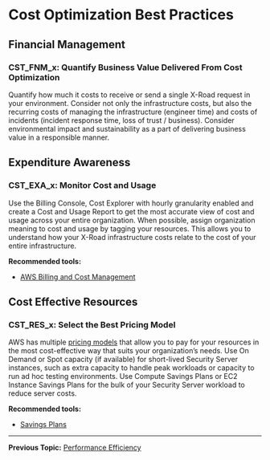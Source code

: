 # Cost Optimization Best Practices

## Financial Management

### CST_FNM_x: Quantify Business Value Delivered From Cost Optimization

Quantify how much it costs to receive or send a single X-Road request in your environment. Consider not only the 
infrastructure costs, but also the recurring costs of managing the infrastructure (engineer time) and costs of 
incidents (incident response time, loss of trust / business). Consider environmental impact and sustainability
as a part of delivering business value in a responsible manner.

## Expenditure Awareness

### CST_EXA_x: Monitor Cost and Usage

Use the Billing Console, Cost Explorer with hourly granularity enabled and create a Cost and Usage Report to get the
most accurate view of cost and usage across your entire organization. When possible, assign organization meaning to
cost and usage by tagging your resources. This allows you to understand how your X-Road infrastructure costs relate
to the cost of your entire infrastructure.

**Recommended tools:**
* [AWS Billing and Cost Management](https://docs.aws.amazon.com/awsaccountbilling/latest/aboutv2/billing-what-is.html)

## Cost Effective Resources

### CST_RES_x: Select the Best Pricing Model

AWS has multiple [pricing models](http://aws.amazon.com/pricing/) that allow you to pay for your resources in the most 
cost-effective way that suits your organization’s needs. Use On Demand or Spot capacity (if available) for short-lived 
Security Server instances, such as extra capacity to handle peak workloads or capacity to run ad hoc testing 
environments. Use Compute Savings Plans or EC2 Instance Savings Plans for the bulk of your Security Server workload 
to reduce server costs.

**Recommended tools:**
* [Savings Plans](https://aws.amazon.com/savingsplans/)
  
---

**Previous Topic:** [Performance Efficiency](performance-efficiency.md)